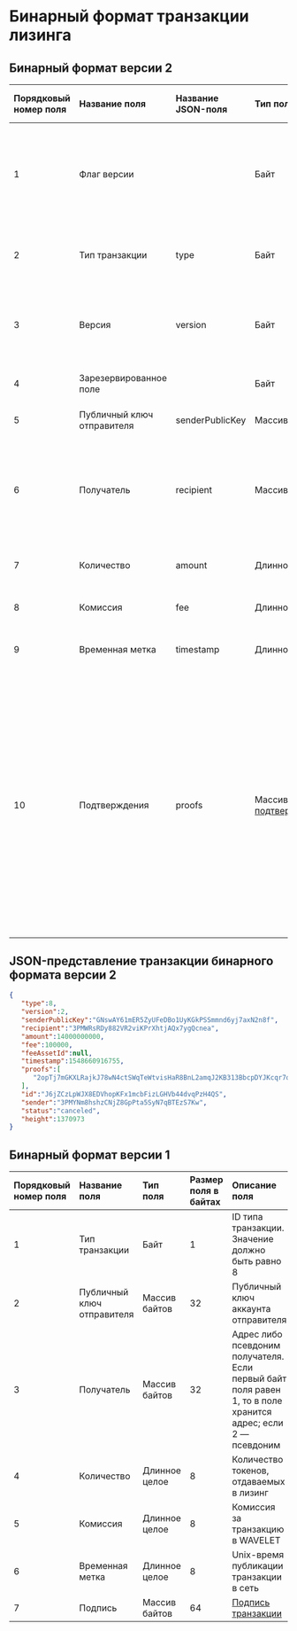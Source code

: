 # Бинарный формат транзакции лизинга

## Бинарный формат версии 2

| Порядковый номер поля | Название поля | Название JSON-поля |Тип поля | Размер поля в байтах | Описание поля |
| :--- | :--- | :--- | :--- | :--- | :--- |
| 1 | Флаг версии | | Байт | 1 | Указывает что [структура данных](/blockchain/transaction-data-structure.md) транзакции имеет версию 2 или выше. <br>Значение должно быть равно 0 |
| 2 | Тип транзакции |type| Байт | 1 | ID [типа транзакции](/blockchain/transaction-type.md). <br>Значение должно быть равно 8 |
| 3 | Версия |version| Байт | 1 | Номер версии структуры данных транзакции. <br>Значение должно быть равно 2 |
| 4 | Зарезервированное поле |  | Байт | 1 | Значение должно быть равно 0 |
| 5 | Публичный ключ отправителя | senderPublicKey | Массив байтов | 32 | Публичный ключ аккаунта отправителя |
| 6 | Получатель | recipient | Массив байтов | 32 | [Адрес](/blockchain/address.md) либо псевдоним получателя. <br>Если первый байт поля равен 1, то в поле хранится адрес; если 2 — псевдоним |
| 7 | Количество | amount | Длинное целое | 8 | Количество токенов, отдаваемых в лизинг |
| 8 | Комиссия| fee | Длинное целое | 8 | Комиссия за транзакцию в [WAVELET](/blockchain/token/wavelet.md) |
| 9 | Временная метка | timestamp | Длинное целое | 8 | Unix-время отправки транзакции в блокчейн |
| 10 | Подтверждения |proofs| Массив [подтверждений](/blockchain/transaction-proof.md) | `S` | Если массив пустой, то `S`= 3. <br>Если массив не пустой, то `S`= 3 + 2 × `N` + \(`P`<sub>1</sub> + `P`<sub>2</sub> + ... + `P`<sub>n</sub>\), <br>где <br>`N` — количество подтверждений в массиве, <br>`P`<sub>n</sub> — размер `N`-го подтверждения в байтах.<br> Максимальное количество подтверждений в массиве — 8. Максимальный размер каждого подтверждения — 64 байта |

## JSON-представление транзакции бинарного формата версии 2

```json
{ 
   "type":8,
   "version":2,
   "senderPublicKey":"GNswAY61mER5ZyUFeDBo1UyKGkPSSmmnd6yj7axN2n8f",
   "recipient":"3PMWRsRDy882VR2viKPrXhtjAQx7ygQcnea",
   "amount":14000000000,
   "fee":100000,
   "feeAssetId":null,
   "timestamp":1548660916755,
   "proofs":[ 
      "2opTj7mGKXLRajkJ78wN4ctSWqTeWtvisHaR8BnL2amqJ2KB313BbcpDYJKcqr7o7EpYjL5tppMz2pGjUMWbJe9b"
   ],
   "id":"J6jZCzLpWJX8EDVhopKFx1mcbFizLGHVb44dvqPzH4QS",
   "sender":"3PMYNm8hshzCNjZ8GpPta5SyN7qBTEzS7Kw",
   "status":"canceled",
   "height":1370973
}
```

## Бинарный формат версии 1

| Порядковый номер поля | Название поля | Тип поля | Размер поля в байтах | Описание поля |
| :--- | :--- | :--- | :--- | :--- |
| 1 | Тип транзакции | Байт | 1 | ID типа транзакции. <br>Значение должно быть равно 8 |
| 2 | Публичный ключ отправителя | Массив байтов | 32 | Публичный ключ аккаунта отправителя |
| 3 | Получатель  | Массив байтов | 32 | Адрес либо псевдоним получателя. <br>Если первый байт поля равен 1, то в поле хранится адрес; если 2 — псевдоним |
| 4 | Количество | Длинное целое | 8 | Количество токенов, отдаваемых в лизинг |
| 5 | Комиссия | Длинное целое | 8 | Комиссия за транзакцию в WAVELET |
| 6 | Временная метка | Длинное целое | 8 | Unix-время публикации транзакции в сеть |
| 7 | Подпись | Массив байтов | 64 | [Подпись транзакции](/blockchain/transaction-signature.md) |
